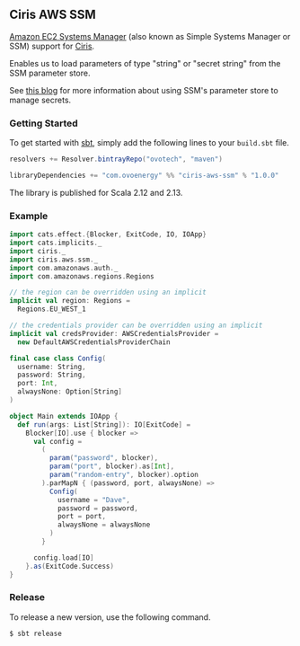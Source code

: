 ## Ciris AWS SSM

[Amazon EC2 Systems Manager](https://aws.amazon.com/ec2/systems-manager/?nc2=h_m1) (also known as Simple Systems Manager or SSM) support for [Ciris](https://cir.is).

Enables us to load parameters of type "string" or "secret string" from the SSM parameter store.

See [this blog](https://medium.com/@mda590/simple-secrets-management-via-aws-ec2-parameter-store-737477e19450) for more information about using SSM's parameter store to manage secrets.

### Getting Started

To get started with [sbt](https://www.scala-sbt.org), simply add the following lines to your `build.sbt` file.

```scala
resolvers += Resolver.bintrayRepo("ovotech", "maven")

libraryDependencies += "com.ovoenergy" %% "ciris-aws-ssm" % "1.0.0"
```

The library is published for Scala 2.12 and 2.13.

### Example

```scala
import cats.effect.{Blocker, ExitCode, IO, IOApp}
import cats.implicits._
import ciris._
import ciris.aws.ssm._
import com.amazonaws.auth._
import com.amazonaws.regions.Regions

// the region can be overridden using an implicit
implicit val region: Regions =
  Regions.EU_WEST_1

// the credentials provider can be overridden using an implicit
implicit val credsProvider: AWSCredentialsProvider =
  new DefaultAWSCredentialsProviderChain

final case class Config(
  username: String,
  password: String,
  port: Int,
  alwaysNone: Option[String]
)

object Main extends IOApp {
  def run(args: List[String]): IO[ExitCode] =
    Blocker[IO].use { blocker =>
      val config =
        (
          param("password", blocker),
          param("port", blocker).as[Int],
          param("random-entry", blocker).option
        ).parMapN { (password, port, alwaysNone) =>
          Config(
            username = "Dave",
            password = password,
            port = port,
            alwaysNone = alwaysNone
          )
        }

      config.load[IO]
    }.as(ExitCode.Success)
}
```

### Release

To release a new version, use the following command.

```
$ sbt release
```
